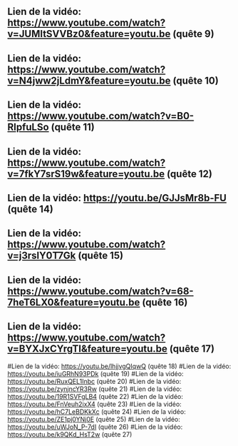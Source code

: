## Lien de la vidéo: https://www.youtube.com/watch?v=JUMItSVVBz0&feature=youtu.be (quête 9)
## Lien de la vidéo: https://www.youtube.com/watch?v=N4jww2jLdmY&feature=youtu.be (quête 10)
## Lien de la vidéo: https://www.youtube.com/watch?v=B0-RIpfuLSo (quête 11)
## Lien de la vidéo: https://www.youtube.com/watch?v=7fkY7srS19w&feature=youtu.be (quête 12)
## Lien de la vidéo: https://youtu.be/GJJsMr8b-FU (quête 14)
## Lien de la vidéo: https://www.youtube.com/watch?v=j3rslY0T7Gk (quête 15)
## Lien de la vidéo: https://www.youtube.com/watch?v=68-7heT6LX0&feature=youtu.be (quête 16)
## Lien de la vidéo: https://www.youtube.com/watch?v=BYXJxCYrgTI&feature=youtu.be (quête 17)
#Lien de la vidéo: https://youtu.be/lhjjvgQIqwQ (quête 18) 
#Lien de la vidéo: https://youtu.be/iuGRhN93PDk (quête 19)
#Lien de la vidéo: https://youtu.be/RuxQEL1Inbc (quête 20)
#Lien de la vidéo: https://youtu.be/zynjncYR3Rw (quête 21)
#Lien de la vidéo: https://youtu.be/19R1SVFgLB4 (quête 22)
#Lien de la vidéo: https://youtu.be/FnVeuh2ixX4 (quête 23)
#Lien de la vidéo: https://youtu.be/hC7LeBDKkXc (quête 24)
#Lien de la vidéo: https://youtu.be/ZE1pj0YNj0E (quête 25)
#Lien de la vidéo: https://youtu.be/uWJoN_P-7dI (quête 26)
#Lien de la vidéo: https://youtu.be/k9QKd_HsT2w (quête 27)

